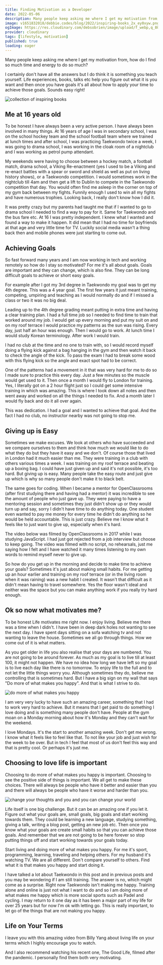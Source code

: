 ```yaml
---
title: Finding Motivation as a Developer
date: 2022-05-06
description: Many people keep asking me where I get my motivation from, how do I find so much time and energy to do so much? I certainly don't have all the answers but I do think it is something you teach yourself.
image: v1651832018/debbie.codes/blog/2022/inspiring-books_2x_ey0xyw.png
ogImage: https://res.cloudinary.com/debsobrien/image/upload/f_webp,q_80,c_fit,w_480/v1651832018/debbie.codes/blog/2022/inspiring-books_2x_ey0xyw.png
provider: cloudinary
tags: [lifestyle, motivation]
published: true
loading: eager
---
```


Many people keep asking me where I get my motivation from, how do I find so much time and energy to do so much?

I certainly don't have all the answers but I do think it is something you teach yourself. Life experiences, books, talks etc help you figure out what it is you want and then once you have goals it's all about how to apply your time to achieve those goals. Sounds easy right!

![collection of inspiring books](https://res.cloudinary.com/debsobrien/image/upload/f_auto,q_auto/v1651832018/debbie.codes/blog/2022/inspiring-books_2x_ey0xyw.png)

## Me at 16 years old

To be honest I have always been a very active person. I have always been involved in many things. At 16 years of age I was in secondary school, I was on the school hockey team and the school football team where we trained at lunch times and after school, I was practicing Taekwondo twice a week, I was going to drama school, I was working in the cloak room of a nightclub and I was working as petrol pump attendant.

My weekends were having to choose between a hockey match, a football match, drama school, a Viking Re-enactment (yes I used to be a Viking and re-enact battles with a spear or sword and shield as well as put on living history shows), or a Taekwondo competition. I would sometimes work in the nightclub till 4am and then get a lift to Dublin to compete in the Taekwondo competition that day. You would often find me asleep in the corner on top of my gym back between my fights. Funnily enough I used to win all my fights and have numerous trophies. Looking back, I really don't know how I did it.

It was pretty crazy but my parents had taught me that if I wanted to go to drama school I needed to find a way to pay for it. Same for Taekwondo and the bus fare etc. At 16 I was pretty independent. I knew what I wanted and found a way to make it happen. It did mean that I had no time for boyfriends at that age and very little time for TV. Luckily social media wasn't a thing back then and mobile phones were just starting to come out.

## Achieving Goals

So fast forward many years and I am now working in tech and working remotely so how do I stay so motivated? For me it's all about goals. Goals are important and they can change, which is also fine. They can be long difficult goals to achieve or short easy goals.

For example after I got my 3rd degree in Taekwondo my goal was to get my 4th degree. This was a 4 year goal. The first few years it just meant training, competing, umpiring and teaching as I would normally do and if I missed a class or two it was no big deal.

Leading up to the 4th degree grading meant putting in extra time and having a clear training plan. I had a full time job so I needed to find time to train that worked around my job. I would get up every morning and put my suit on and on my roof terrace I would practice my patterns as the sun was rising. Every day, just half an hour was enough. Then I would go to work. At lunch time I would study Korean terminology. After work I would train.

I had no club at the time and no one to train with, so I would record myself doing a flying kick against a bag hanging in the gym and then watch it back to check the angle of the kick. To pass the exam I had to break some wood with this flying kick so the angle and exact spot had to be correct.

One of the patterns had a movement in it that was very hard for me to do so I made sure to practice this every day. Just a few minutes so the muscle would get used to it. Then once a month I would fly to London for training. Yes, I literally got on a 2 hour flight just so I could get some intensive training in which was amazing. This is where I took down all notes and then went away and worked on all the things I needed to fix. And a month later I would fly back and do it all over again.

This was dedication. I had a goal and I wanted to achieve that goal. And the fact I had no club, no instructor nearby was not going to stop me.

## Giving up is Easy

Sometimes we make excuses. We look at others who have succeeded and we compare ourselves to them and think how much we would like to do what they do but they have it easy and we don't. Of course those that lived in London had it much easier than me. They were training in a club with others various times a week. I was training on my roof terrace and beating up a boxing bag. I could have just given up and said it's not possible, it's too hard. But giving up is easy. Many people take the easy route and just give up which is why so many people don't make it to black belt.

The same goes for coding. When I became a mentor for OpenClassrooms (after first studying there and having had a mentor) it was incredible to see the amount of people who just gave up. They were paying to have a mentoring session and sometimes they just didn't show up or they would turn up and say, sorry I didn't have time to do anything today. One student even wanted to pay me money for every time he didn't do anything so he would be held accountable. This is just crazy. Believe me I know what it feels like to just want to give up, especially when it's hard.

The video below was filmed by OpenClassrooms in 2017 while I was studying JavaScript. I had just got rejected from a job interview but choose to keep going. The video was filmed with no script, no rehearsals, just me saying how I felt and I have watched it many times listening to my own words to remind myself never to give up.

<lite-youtube
        videoid="R8ZsDhf5Tis"
        playlabel="CODING: How To Overcome The Biggest Obstacle When Learning Web Development"> </lite-youtube>

So how do you get up in the morning and decide to make time to achieve your goals? Sometimes it's just about making small habits. For me getting up an hour earlier and training on my roof terrace (or in the living room when it was raining) was a new habit I created. It wasn't that difficult as it didn't mean having to travel somewhere. Yes the floor wasn't ideal and neither was the space but you can make anything work if you really try hard enough.

## Ok so now what motivates me?

To be honest Life motivates me right now. I enjoy living. Believe me there was a time when I didn't. I have been in deep dark holes not wanting to see the next day. I have spent days sitting on a sofa watching tv and not wanting to leave the house. Sometimes we all go through things. How we come out of it is what matters.

As you get older in life you also realise that your days are numbered. You are not going to be around forever. As much as my goal is to live till at least 100, it might not happen. We have no idea how long we have left so my goal is to live each day like there is no tomorrow. To enjoy life to the full and to not let the little things worry you. Although sometimes they do, believe me controlling that is sometimes hard. But I have a big sign on my wall that says "Do more of what makes you happy". And that is what I strive to do.

![do more of what makes you happy](https://res.cloudinary.com/debsobrien/image/upload/f_auto,q_auto/v1651831378/debbie.codes/blog/2022/more-what-makes-happy_2x_h1ixha.png)

I am very very lucky to have such an amazing career, something that I had to work very hard to achieve. But it means that I get paid to do something I love doing and is something many people don't have. People at the gym moan on a Monday morning about how it's Monday and they can't wait for the weekend.

I love Mondays. It's the start to another amazing week. Don't get me wrong. I know what it feels like to feel like that. To not like your job and just wish for the week to be over. But in tech I feel that most of us don't feel this way and that is pretty cool. Or perhaps it's just me.

## Choosing to love life is important

Choosing to do more of what makes you happy is important. Choosing to see the positive side of things is important. We all get to make these choices. There will always be people who have it better and easier than you and there will always be people who have it worse and harder than you.

![change your thoughts and you and you can change your world](https://res.cloudinary.com/debsobrien/image/upload/f_auto,q_auto/v1651831376/debbie.codes/blog/2022/change-your-thoughts_2x_miwv05.png)

Life itself is one big challenge. But it can be an amazing one if you let it. Figure out what your goals are, small goals, big goals and start working towards them. They could be learning a new language, studying something, giving a talk, writing a blog post, getting an new job etc. Then once you know what your goals are create small habits so that you can achieve those goals. And remember that we are not going to be here forever so stop putting things off and start working towards your goals today.

Start living and doing more of what makes you happy. For me it's sport, programming, learning, traveling and helping others. For my husband it's watching TV. We are all different. Don't compare yourself to others. Find what it is that makes you happy and start doing it.

I have talked a lot about Taekwondo in this post and in previous posts and you may be wondering if I am still training. The answer is no, which might come as a surprise. Right now Taekwondo isn't making me happy. Training alone and online is just not what I want to do and so I am doing more of what makes me happy which is more social sports such as Padel and cycling. I may return to it one day as it has been a major part of my life for over 25 years but for now I'm ok with letting go. This is really important, to let go of the things that are not making you happy.

## Life on Your Terms

I leave you with this amazing video from Billy Yang about living life on your terms which I highly encourage you to watch.

<lite-youtube
        videoid="_EFk7nWoKw0"
        playlabel="living life on your terms."> </lite-youtube>

And I also recommend watching his recent one, The Good Life, filmed after the pandemic. I personally find them both very motivating.

<lite-youtube
        videoid="KyxXpweFck4"
        playlabel="The Good Life"> </lite-youtube>
